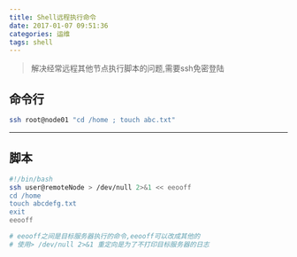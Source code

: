 ```yaml
---
title: Shell远程执行命令
date: 2017-01-07 09:51:36
categories: 运维
tags: shell
---
```


> 解决经常远程其他节点执行脚本的问题,需要ssh免密登陆

<!-- more -->

## 命令行
```sh
ssh root@node01 "cd /home ; touch abc.txt"
```

---

## 脚本
```sh
#!/bin/bash
ssh user@remoteNode > /dev/null 2>&1 << eeooff
cd /home
touch abcdefg.txt
exit
eeooff

# eeooff之间是目标服务器执行的命令,eeooff可以改成其他的
# 使用> /dev/null 2>&1 重定向是为了不打印目标服务器的日志
```